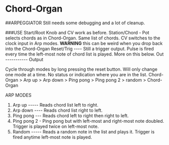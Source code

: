 # Chord-Organ

##ARPEGGIATOR
Still needs some debugging and a lot of cleanup. 

###USE
Start/Root  Knob and CV work as before.
Station/Chord - Pot selects chords as in Chord-Organ. Same list of chords.
                  CV switches to the clock input in Arp modes.
                  **WARNING** this can be weird when you drop back into the Chord-Organ
  Reset/Trig ---- Still a trigger output. Pulse is fired every time the left-most note of
                      chord list is played. More on this below.
  Out ----------- Output
  
  Cycle through modes by long pressing the reset button. Will only change one mode at a time.
      No status or indication where you are in the list.
      Chord-Organ > Arp up > Arp down > Ping pong > Ping pong 2 > random > Chord-Organ
  
ARP MODES
  1. Arp up  ----- Reads chord list left to right.
  2. Arp down ---- Reads chord list right to left.
  3. Ping pong --- Reads chord left to right then right to left.
  4. Ping pong 2 - Ping pong but with left-most and right-most note doubled.
                   Trigger is played twice on left-most note.
  5. Random  ----- Reads a random note in the list and plays it.
                   Trigger is fired anytime left-most note is played.
